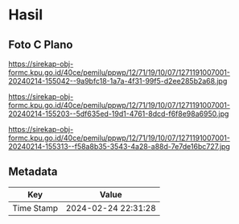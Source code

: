 # Hasil

## Foto C Plano

https://sirekap-obj-formc.kpu.go.id/40ce/pemilu/ppwp/12/71/19/10/07/1271191007001-20240214-155042--9a9bfc18-1a7a-4f31-99f5-d2ee285b2a68.jpg

https://sirekap-obj-formc.kpu.go.id/40ce/pemilu/ppwp/12/71/19/10/07/1271191007001-20240214-155203--5df635ed-19d1-4761-8dcd-f6f8e98a6950.jpg

https://sirekap-obj-formc.kpu.go.id/40ce/pemilu/ppwp/12/71/19/10/07/1271191007001-20240214-155313--f58a8b35-3543-4a28-a88d-7e7de16bc727.jpg


## Metadata

| Key        | Value               |
| ---------- | ------------------- |
| Time Stamp | 2024-02-24 22:31:28 |



